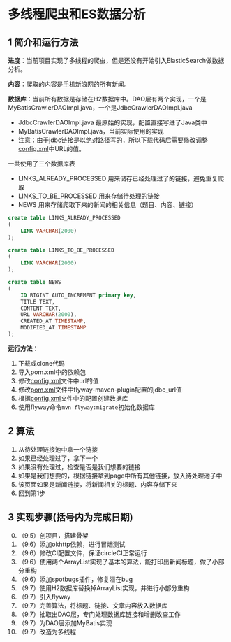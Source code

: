 # 多线程爬虫和ES数据分析

## 1 简介和运行方法

**进度**：当前项目实现了多线程的爬虫，但是还没有开始引入ElasticSearch做数据分析。


**内容**：爬取的内容是[手机新浪网](https://sina.cn)的所有新闻。



**数据库**：当前所有数据是存储在H2数据库中。DAO层有两个实现，一个是MyBatisCrawlerDAOImpl.java，一个是JdbcCrawlerDAOImpl.java
- JdbcCrawlerDAOImpl.java 最原始的实现，配置直接写进了Java类中
- MyBatisCrawlerDAOImpl.java，当前实际使用的实现
- 注意：由于jdbc链接是以绝对路径写的，所以下载代码后需要修改调整[config.xml](/src/main/resources/db/mybatis/config.xml)中URL的值。

一共使用了三个数据库表
- LINKS_ALREADY_PROCESSED 用来储存已经处理过了的链接，避免重复爬取
- LINKS_TO_BE_PROCESSED 用来存储待处理的链接
- NEWS 用来存储爬取下来的新闻的相关信息（题目、内容、链接）

```sql
create table LINKS_ALREADY_PROCESSED
(
	LINK VARCHAR(2000)
);

create table LINKS_TO_BE_PROCESSED
(
	LINK VARCHAR(2000)
);

create table NEWS
(
	ID BIGINT AUTO_INCREMENT primary key,
	TITLE TEXT,
	CONTENT TEXT,
	URL VARCHAR(2000),
	CREATED_AT TIMESTAMP,
	MODIFIED_AT TIMESTAMP
);
```

**运行方法**：
1. 下载或clone代码
2. 导入pom.xml中的依赖包
3. 修改[config.xml](/src/main/resources/db/mybatis/config.xml)文件中url的值
4. 修改[pom.xml]()文件中flyway-maven-plugin配置的jdbc_url值
4. 根据[config.xml](/pom.xml)文件中的配置创建数据库
5. 使用flyway命令`mvn flyway:migrate`初始化数据库


## 2 算法
1. 从待处理链接池中拿一个链接
2. 如果已经处理过了，拿下一个
3. 如果没有处理过，检查是否是我们想要的链接
4. 如果是我们想要的，根据链接拿到page中所有其他链接，放入待处理池子中
5. 该页面如果是新闻链接，将新闻相关的标题、内容存储下来
6. 回到第1步


## 3 实现步骤(括号内为完成日期)
0. （9.5）创项目，搭建骨架
1. （9.6）添加okhttp依赖，进行冒烟测试
2. （9.6）修改CI配置文件，保证circleCI正常运行
3. （9.6）使用两个ArrayList实现了基本的算法，能打印出新闻标题，做了小部分重构
4. （9.6）添加spotbugs插件，修复潜在bug
5. （9.7）使用H2数据库替换掉ArrayList实现，并进行小部分重构
6. （9.7）引入flyway
7. （9.7）完善算法，将标题、链接、文章内容放入数据库
8. （9.7）抽取出DAO层，专门处理数据库链接和增删改查工作
9. （9.7）为DAO层添加MyBatis实现
10. （9.7）改造为多线程
